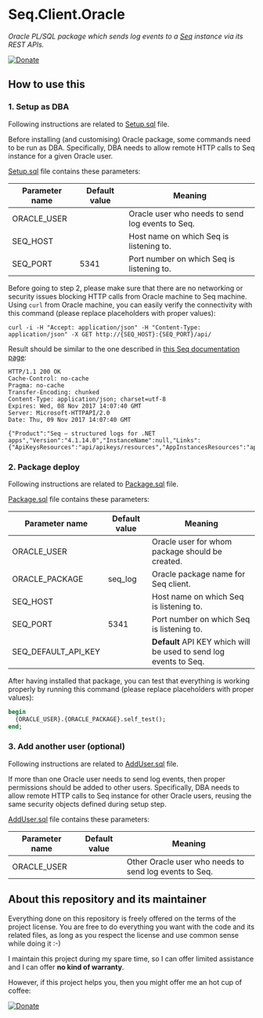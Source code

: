 # Seq.Client.Oracle

*Oracle PL/SQL package which sends log events to a [Seq](https://getseq.net/) instance via its REST APIs.*

[![Donate](https://img.shields.io/badge/Donate-PayPal-green.svg)](https://www.paypal.com/cgi-bin/webscr?cmd=_s-xclick&hosted_button_id=ELJWKEYS9QGKA)

## How to use this

### 1. Setup as DBA

Following instructions are related to [Setup.sql](https://github.com/finsaspa/Seq.Client.Oracle/blob/master/Setup.sql) file.

Before installing (and customising) Oracle package, some commands need to be run as DBA. Specifically, DBA needs to allow remote HTTP calls to Seq instance for a given Oracle user.

[Setup.sql](https://github.com/finsaspa/Seq.Client.Oracle/blob/master/Setup.sql) file contains these parameters:

| Parameter name | Default value | Meaning                                          |
| -------------- | ------------- | ------------------------------------------------ |
| ORACLE_USER    |               | Oracle user who needs to send log events to Seq. |
| SEQ_HOST       |               | Host name on which Seq is listening to.          |
| SEQ_PORT       | 5341          | Port number on which Seq is listening to.        |

Before going to step 2, please make sure that there are no networking or security issues blocking HTTP calls from Oracle machine to Seq machine. Using `curl` from Oracle machine, you can easily verify the connectivity with this command (please replace placeholders with proper values):

```shell
curl -i -H "Accept: application/json" -H "Content-Type: application/json" -X GET http://{SEQ_HOST}:{SEQ_PORT}/api/
```

Result should be similar to the one described in [this Seq documentation page](https://docs.getseq.net/docs/using-the-http-api):

```
HTTP/1.1 200 OK
Cache-Control: no-cache
Pragma: no-cache
Transfer-Encoding: chunked
Content-Type: application/json; charset=utf-8
Expires: Wed, 08 Nov 2017 14:07:40 GMT
Server: Microsoft-HTTPAPI/2.0
Date: Thu, 09 Nov 2017 14:07:40 GMT

{"Product":"Seq — structured logs for .NET apps","Version":"4.1.14.0","InstanceName":null,"Links":{"ApiKeysResources":"api/apikeys/resources","AppInstancesResources":"api/appinstances/resources","AppsResources":"api/apps/resources","BackupsResources":"api/backups/resources","DashboardsResources":"api/dashboards/resources","DataResources":"api/data/resources","DiagnosticsResources":"api/diagnostics/resources","EventsResources":"api/events/resources","ExpressionsResources":"api/expressions/resources","FeedsResources":"api/feeds/resources","LicensesResources":"api/licenses/resources","PermalinksResources":"api/permalinks/resources","RetentionPoliciesResources":"api/retentionpolicies/resources","SettingsResources":"api/settings/resources","SignalsResources":"api/signals/resources","SqlQueriesResources":"api/sqlqueries/resources","UpdatesResources":"api/updates/resources","UsersResources":"api/users/resources"}}
```

### 2. Package deploy

Following instructions are related to [Package.sql](https://github.com/finsaspa/Seq.Client.Oracle/blob/master/Package.sql) file.

[Package.sql](https://github.com/finsaspa/Seq.Client.Oracle/blob/master/Package.sql) file contains these parameters:

| Parameter name      | Default value | Meaning                                                           |
| ------------------- | ------------- | ----------------------------------------------------------------- |
| ORACLE_USER         |               | Oracle user for whom package should be created.                   |
| ORACLE_PACKAGE      | seq_log       | Oracle package name for Seq client.                               |
| SEQ_HOST            |               | Host name on which Seq is listening to.                           |
| SEQ_PORT            | 5341          | Port number on which Seq is listening to.                         |
| SEQ_DEFAULT_API_KEY |               | **Default** API KEY which will be used to send log events to Seq. |

After having installed that package, you can test that everything is working properly by running this command (please replace placeholders with proper values):

```sql
begin
  {ORACLE_USER}.{ORACLE_PACKAGE}.self_test();
end;
```

### 3. Add another user (optional)

Following instructions are related to [AddUser.sql](https://github.com/finsaspa/Seq.Client.Oracle/blob/master/AddUser.sql) file.

If more than one Oracle user needs to send log events, then proper permissions should be added to other users. Specifically, DBA needs to allow remote HTTP calls to Seq instance for other Oracle users, reusing the same security objects defined during setup step.

[AddUser.sql](https://github.com/finsaspa/Seq.Client.Oracle/blob/master/AddUser.sql) file contains these parameters:

| Parameter name | Default value | Meaning                                                |
| -------------- | ------------- | ------------------------------------------------------ |
| ORACLE_USER    |               | Other Oracle user who needs to send log events to Seq. |

## About this repository and its maintainer

Everything done on this repository is freely offered on the terms of the project license. You are free to do everything you want with the code and its related files, as long as you respect the license and use common sense while doing it :-)

I maintain this project during my spare time, so I can offer limited assistance and I can offer **no kind of warranty**.

However, if this project helps you, then you might offer me an hot cup of coffee:

[![Donate](http://pomma89.altervista.org/buy-me-a-coffee.png)](https://www.paypal.com/cgi-bin/webscr?cmd=_s-xclick&hosted_button_id=ELJWKEYS9QGKA)